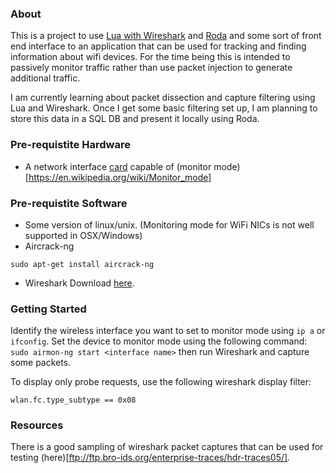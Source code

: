 ### About ###
This is a project to use [Lua with Wireshark](https://wiki.wireshark.org/Lua) and [Roda](https://github.com/jeremyevans/roda) and some sort of front end interface to an application that can be used for tracking and finding information about wifi devices.  For the time being this is intended to passively monitor traffic rather than use packet injection to generate additional traffic.

I am currently learning about packet dissection and capture filtering using Lua and Wireshark.  Once I get some basic filtering set up, I am planning to store this data in a SQL DB and present it locally using Roda.

### Pre-requistite Hardware ###
- A network interface [card](https://www.acrylicwifi.com/en/support-webinars-wifi-wireless-network-software-tools/compatible-hardware/) capable of (monitor mode)[https://en.wikipedia.org/wiki/Monitor_mode]

### Pre-requistite Software ###
- Some version of linux/unix. (Monitoring mode for WiFi NICs is not well supported in OSX/Windows)
- Aircrack-ng
 ```
 sudo apt-get install aircrack-ng
 ```
 - Wireshark
 Download [here](https://www.wireshark.org/download.html).

### Getting Started ###
Identify the wireless interface you want to set to monitor mode using `ip a` or `ifconfig`.
Set the device to monitor mode using the following command: `sudo airmon-ng start <interface name>` then run Wireshark and capture some packets.

To display only probe requests, use the following wireshark display filter:
```
wlan.fc.type_subtype == 0x08
```

### Resources ###
There is a good sampling of wireshark packet captures that can be used for testing (here)[ftp://ftp.bro-ids.org/enterprise-traces/hdr-traces05/].
